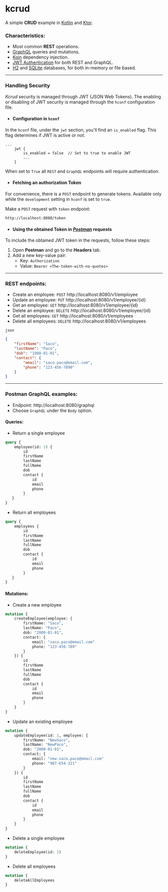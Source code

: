 # kcrud
A simple **CRUD** example in [Kotlin](https://kotlinlang.org/) and [Ktor](https://ktor.io/).

### Characteristics:
* Most common **REST** operations.
* [GraphQL](https://graphql.org/) queries and mutations.
* [Koin](https://insert-koin.io/) dependency injection.
* [JWT Authentication](https://ktor.io/docs/jwt.html) for both REST and GraphQL.
* [H2](https://github.com/h2database/h2database) and [SQLite](https://github.com/sqlite/sqlite) databases, for both in-memory or file based.

---

### Handling Security

*Kcrud* security is managed through JWT (JSON Web Tokens). The enabling or disabling of JWT security is managed through the `hconf` configuration file.

* #### Configuration in `hconf`

In the `hconf` file, under the `jwt` section, you'll find an `is_enabled` flag. This flag determines if JWT is active or not.

```hconf
...
    jwt {
        is_enabled = false  // Set to true to enable JWT
        ...
    }
```
When set to `True` all `REST` and `GraphQL` endpoints will require authentication.

* #### Fetching an authorization Token

For convenience, there is a `POST` endpoint to generate tokens.
Available only while the `development` setting in `hconf` is set to `true`.

Make a `POST` request with `token` endpoint:
```
http://localhost:8080/token
```

* #### Using the obtained Token in *[Postman](https://www.postman.com/)* requests

To include the obtained JWT token in the requests, follow these steps:

1. Open **Postman** and go to the **Headers** tab.
2. Add a new key-value pair:
   - Key: `Authorization`
   - Value: `Bearer <The-token-with-no-quotes>`

---

### **REST** endpoints:

* Create an employee: `POST` http://localhost:8080/v1/employee
* Update an employee: `PUT` http://localhost:8080/v1/employee/{id}
* Get an employee: `GET` http://localhost:8080/v1/employee/{id}
* Delete an employee: `DELETE` http://localhost:8080/v1/employee/{id}
* Get all employees: `GET` http://localhost:8080/v1/employees
* Delete all employees: `DELETE` http://localhost:8080/v1/employees

`json`
```json
{
    "firstName": "Saco",
    "lastName": "Paco",
    "dob": "1988-01-01",
    "contact": {
        "email": "saco.paco@email.com",
        "phone": "123-456-7890"
    }
}
```
---

### Postman **GraphQL** examples:
* Endpoint: http://localhost:8080/graphql
* Choose `GraphQL` under the `Body` option.

#### Queries:

*  Return a single employee
```graphql
query {
    employee(id: 1) {
        id
        firstName
        lastName
        fullName
        dob 
        contact {
            id
            email
            phone
        }
   }
}
```

* Return all employees
```graphql
query {
    employees {
        id
        firstName
        lastName
        fullName
        dob
        contact {
            id
            email
            phone
        }
   }
}
```
#### Mutations:

* Create a new employee
```graphql
mutation {
    createEmployee(employee: {
        firstName: "Saco",
        lastName: "Paco",
        dob: "2000-01-01",
        contact: {
            email: "saco.paco@email.com"
            phone: "123-456-789"
        }
    }) {
        id
        firstName
        lastName
        fullName
        dob
        contact {
            id
            email
            phone
        }
    }
}
```

* Update an existing employee
```graphql
mutation {
    updateEmployee(id: 1, employee: {
        firstName: "NewSaco",
        lastName: "NewPaco",
        dob: "2000-01-01",
        contact: {
            email: "new.saco.paco@email.com"
            phone: "987-654-321"
        }
    }) {
        id
        firstName
        lastName
        fullName
        dob
        contact {
            id
            email
            phone
        }
    }
}
```

* Delete a single employee
```graphql
mutation {
    deleteEmployee(id: 1)
}
```

* Delete all employees
```graphql
mutation {
    deleteAllEmployees
}
```

